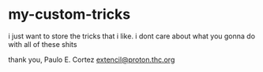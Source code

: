 # my-custom-tricks
i just want to store the tricks that i like. i dont care about what you gonna do with all of these shits

thank you,
Paulo E. Cortez <extencil@proton.thc.org>
